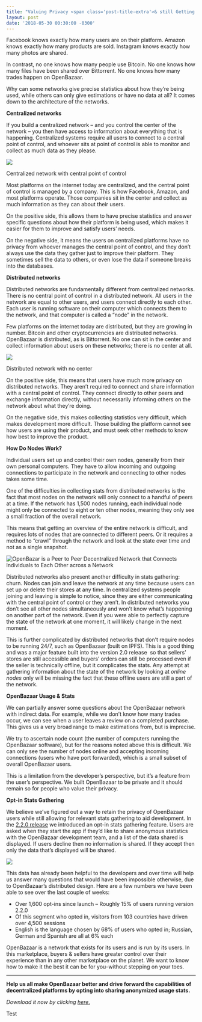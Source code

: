 ```yaml
---
title: "Valuing Privacy <span class='post-title-extra'>& still Getting Data</span> from a Decentralized Network"
layout: post
date: '2018-05-30 00:30:00 -0300'
---
```


Facebook knows exactly how many users are on their platform. Amazon knows exactly how many products are sold. Instagram knows exactly how many photos are shared.

In contrast, no one knows how many people use Bitcoin. No one knows how many files have been shared over Bittorrent. No one knows how many trades happen on OpenBazaar.

Why can some networks give precise statistics about how they’re being used, while others can only give estimations or have no data at all? It comes down to the architecture of the networks.

**Centralized networks**

If you build a centralized network – and you control the center of the network – you then have access to information about everything that is happening. Centralized systems require all users to connect to a central point of control, and whoever sits at point of control is able to monitor and collect as much data as they please.

![](Centralized-network.png)

Centralized network with central point of control

Most platforms on the internet today are centralized, and the central point of control is managed by a company. This is how Facebook, Amazon, and most platforms operate. Those companies sit in the center and collect as much information as they can about their users.

On the positive side, this allows them to have precise statistics and answer specific questions about how their platform is being used, which makes it easier for them to improve and satisfy users’ needs.

On the negative side, it means the users on centralized platforms have no privacy from whoever manages the central point of control, and they don’t always use the data they gather just to improve their platform. They sometimes sell the data to others, or even lose the data if someone breaks into the databases.

**Distributed networks**

Distributed networks are fundamentally different from centralized networks. There is no central point of control in a distributed network. All users in the network are equal to other users, and users connect directly to each other. Each user is running software on their computer which connects them to the network, and that computer is called a “node” in the network.

Few platforms on the internet today are distributed, but they are growing in number. Bitcoin and other cryptocurrencies are distributed networks. OpenBazaar is distributed, as is Bittorrent. No one can sit in the center and collect information about users on these networks; there is no center at all.

![](Decentralized-network.png)

Distributed network with no center

On the positive side, this means that users have much more privacy on distributed networks. They aren’t required to connect and share information with a central point of control. They connect directly to other peers and exchange information directly, without necessarily informing others on the network about what they’re doing.

On the negative side, this makes collecting statistics very difficult, which makes development more difficult. Those building the platform cannot see how users are using their product, and must seek other methods to know how best to improve the product.

**How Do Nodes Work?**

Individual users set up and control their own nodes, generally from their own personal computers. They have to allow incoming and outgoing connections to participate in the network and connecting to other nodes takes some time.

One of the difficulties in collecting stats from distributed networks is the fact that most nodes on the network will only connect to a handful of peers at a time. If the network has 1,500 nodes running, each individual node might only be connected to eight or ten other nodes, meaning they only see a small fraction of the overall network.

This means that getting an overview of the entire network is difficult, and requires lots of nodes that are connected to different peers. Or it requires a method to “crawl” through the network and look at the state over time and not as a single snapshot.

![OpenBazar is a Peer to Peer Decentralized Network that Connects Individuals to Each Other across a Network](19-1024x512.png)

Distributed networks also present another difficulty in stats gathering: churn. Nodes can join and leave the network at any time because users can set up or delete their stores at any time. In centralized systems people joining and leaving is simple to notice, since they are either communicating with the central point of control or they aren’t. In distributed networks you don’t see all other nodes simultaneously and won’t know what’s happening on another part of the network. Even if you were able to perfectly capture the state of the network at one moment, it will likely change in the next moment.

This is further complicated by distributed networks that don’t require nodes to be running 24/7, such as OpenBazaar (built on IPFS). This is a good thing and was a major feature built into the version 2.0 release  so that sellers’ stores are still accessible and buyers’ orders can still be processed even if the seller is technically offline, but it complicates the stats. Any attempt at gathering information about the state of the network by looking at _online nodes_ only will be missing the fact that these offline users are still a part of the network.

**OpenBazaar Usage & Stats**

We can partially answer some questions about the OpenBazaar network with indirect data. For example, while we don’t know how many trades occur, we can see when a user leaves a review on a completed purchase. This gives us a very broad range to make estimations from, but is imprecise.

We try to ascertain node count (the number of computers running the OpenBazaar software), but for the reasons noted above this is difficult. We can only see the number of nodes online and accepting incoming connections (users who have port forwarded), which is a small subset of overall OpenBazaar users.

This is a limitation from the developer’s perspective, but it’s a feature from the user’s perspective. We built OpenBazaar to be private and it should remain so for people who value their privacy.

**Opt-in Stats Gathering**

We believe we’ve figured out a way to retain the privacy of OpenBazaar users while still allowing for relevant stats gathering to aid development. In the [2.2.0 release](https://www.openbazaar.org/blog/cryptocurrency-trading-now-available-on-openbazaar/) we introduced an opt-in stats gathering feature. Users are asked when they start the app if they’d like to share anonymous statistics with the OpenBazaar development team, and a list of the data shared is displayed. If users decline then no information is shared. If they accept then only the data that’s displayed will be shared.

![](Screenshot-from-2018-05-29-12-14-24.png)

This data has already been helpful to the developers and over time will help us answer many questions that would have been impossible otherwise, due to OpenBazaar’s distributed design. Here are a few numbers we have been able to see over the last couple of weeks:

*   Over 1,600 opt-ins since launch – Roughly 15% of users running version 2.2.0
*   Of this segment who opted in, visitors from 103 countries have driven over 4,500 sessions
*   English is the language chosen by 68% of users who opted in; Russian, German and Spanish are all at 6% each

OpenBazaar is a network that exists for its users and is run by its users. In this marketplace, buyers & sellers have greater control over their experience than in any other marketplace on the planet. We want to know how to make it the best it can be for you–without stepping on your toes.

* * *

**Help us all make OpenBazaar better and drive forward the capabilities of decentralized platforms by opting into sharing anonymized usage stats.**

_Download it now by clicking [here.](https://openbazaar.org/download)_

Test
